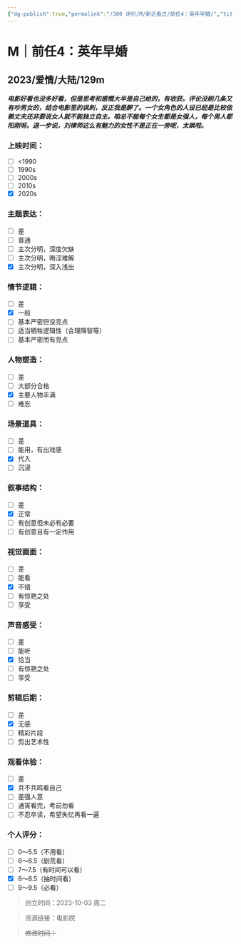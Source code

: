 ```yaml
---
{"dg-publish":true,"permalink":"/300 评价/M/新近看过/前任4：英年早婚/","title":"前任4：英年早婚","tags":["M","爱情"],"created":"2023-10-03T18:28:40.624+08:00","updated":"2024-01-12T12:02:12.168+08:00"}
---
```



# M｜前任4：英年早婚
## 2023/爱情/大陆/129m
***电影好看也没多好看，但是思考和感慨大半是自己给的，有收获。评论没刷几条又有吵男女的，结合电影里的讽刺，反正我是醉了。一个女角色的人设已经是比较依赖丈夫还非要说女人就不能独立自主。咱总不能每个女生都是女强人，每个男人都阳刚呀。退一步说，刘律师这么有魅力的女性不是正在一旁呢，太飒啦。***
### 上映时间：
- [ ] <1990
- [ ] 1990s
- [ ] 2000s
- [ ] 2010s
- [x] 2020s
### 主题表达：
- [ ] 差
- [ ] 普通
- [ ] 主次分明，深度欠缺
- [ ] 主次分明，晦涩难解
- [x] 主次分明，深入浅出
### 情节逻辑：
- [ ] 差
- [x] 一般
- [ ] 基本严密但没亮点
- [ ] 适当牺牲逻辑性（合理降智等）
- [ ] 基本严密而有亮点
### 人物塑造：
- [ ] 差
- [ ] 大部分合格
- [x] 主要人物丰满
- [ ] 难忘
### 场景道具：
- [ ] 差
- [ ] 能用，有出戏感
- [x] 代入
- [ ] 沉浸
### 叙事结构：
- [ ] 差
- [x] 正常
- [ ] 有创意但未必有必要
- [ ] 有创意且有一定作用
### 视觉画面：
- [ ] 差
- [ ] 能看
- [x] 不错
- [ ] 有惊艳之处
- [ ] 享受
### 声音感受：
- [ ] 差
- [ ] 能听
- [x] 恰当
- [ ] 有惊艳之处
- [ ] 享受
### 剪辑后期：
- [ ] 差
- [x] 无感
- [ ] 精彩片段
- [ ] 剪出艺术性
### 观看体验：
- [ ] 差
- [x] 共不共鸣看自己
- [ ] 差强人意
- [ ] 通宵看完，考前勿看
- [ ] 不忍卒读，希望失忆再看一遍
### 个人评分：
- [ ] 0～5.5（不用看）
- [ ] 6～6.5（剧荒看）
- [ ] 7～7.5（有时间可以看）
- [x] 8～8.5（抽时间看）
- [ ] 9～9.5（必看）

>创立时间：2023-10-03 周二

>资源链接：电影院

>~~修改时间：~~



